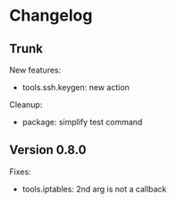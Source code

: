 
# Changelog

## Trunk

New features:
* tools.ssh.keygen: new action

Cleanup:
* package: simplify test command

## Version 0.8.0

Fixes:
* tools.iptables: 2nd arg is not a callback
